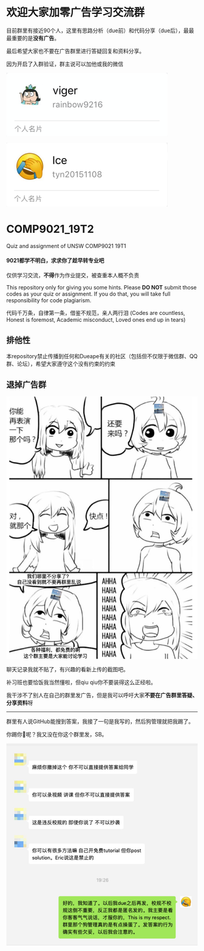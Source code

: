 # 欢迎大家加零广告学习交流群

目前群里有接近90个人，这里有思路分析（due前）和代码分享（due后），最最最重要的是**没有广告**。

最后希望大家也不要在广告群里进行答疑回复和资料分享。

因为开启了入群验证，群主说可以加他或我的微信

![](WX20190404-231414.png)

![](WX20190404-232337.png)

# COMP9021_19T2

Quiz and assignment of UNSW COMP9021 19T1

#### 9021都学不明白，求求你了趁早转专业吧

仅供学习交流，**不得**作为作业提交，被查重本人概不负责

This repository only for giving you some hints. Please **DO NOT** submit those codes as your quiz or assignment. If you do that, you will take full responsibility for code plagiarism.

代码千万条，自律第一条，借鉴不规范，亲人两行泪
(Codes are countless, Honest is foremost, Academic misconduct, Loved ones end up in tears)

## 排他性

本repository禁止传播到任何和Dueape有关的社区（包括但不仅限于微信群、QQ群、论坛），希望大家遵守这个没有约束的约束

## 退掉广告群

![](f0Q5-it0sZ1eT3cSvx-18g.jpeg)

聊天记录我就不贴了，有兴趣的看新上传的截图吧。

补习班也要恰饭我当然懂啦，但qiu qiu你不要装得这么正经啦。

我干涉不了别人在自己的群里发广告，但是我可以呼吁大家**不要在广告群里答疑、分享资料**呀

---

群里有人说GitHub能搜到答案，我接了一句是我写的，然后狗管理就把我踢了。

你踢你:horse:呢？我又没在你这个群里发，SB。

![](IMG_3192.JPG)


